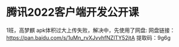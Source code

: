 # 腾讯2022客户端开发公开课
1班，高梦麒
apk体积过大上传失败，解决中，先使用了网盘: 
网盘链接：https://pan.baidu.com/s/1uMn_rvXJvvhfNZlTY52jtA 
提取码：9g6g
